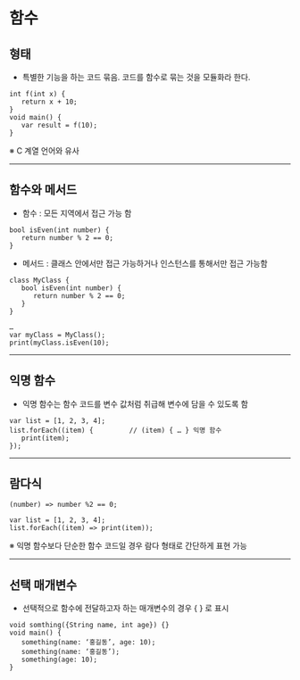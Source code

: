 # 함수

## 형태
  - 특별한 기능을 하는 코드 묶음. 코드를 함수로 묶는 것을 모듈화라 한다.
  ```
  int f(int x) {
     return x + 10;
  }
  void main() {
     var result = f(10);
  }
  ```
  ※ C 계열 언어와  유사
***
## 함수와 메서드
  - 함수 : 모든 지역에서 접근 가능 함
  ```
  bool isEven(int number) {
     return number % 2 == 0;
  }
  ```
  - 메서드 : 클래스 안에서만 접근 가능하거나 인스턴스를 통해서만 접근 가능함
  ```
  class MyClass {
     bool isEven(int number) {
        return number % 2 == 0;
     }
  }

  …
  var myClass = MyClass();
  print(myClass.isEven(10);
  ```
***
## 익명 함수
  - 익명 함수는 함수 코드를 변수 값처럼 취급해 변수에 담을 수 있도록 함
  ```
  var list = [1, 2, 3, 4];
  list.forEach((item) {			// (item) { … } 익명 함수
     print(item);
  });
  ```
***
## 람다식
  ```
  (number) => number %2 == 0;

  var list = [1, 2, 3, 4];
  list.forEach((item) => print(item));
  ```
  ※ 익명 함수보다 단순한 함수 코드일 경우 람다 형태로 간단하게 표현 가능
***
## 선택 매개변수
  - 선택적으로 함수에 전달하고자 하는 매개변수의 경우 { } 로 표시
  ```
  void somthing({String name, int age}) {}
  void main() {
     something(name: ‘홍길동’, age: 10);
     something(name: ‘홍길동’);
     something(age: 10);
  }
  ```
